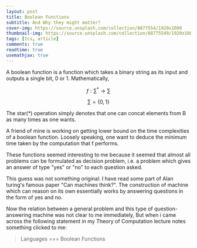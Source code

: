```yaml
---
layout: post
title: Boolean Functions
subtitle: And Why they might matter?
cover-img: https://source.unsplash.com/collection/8877554/1920x1080
thumbnail-img: https://source.unsplash.com/collection/88775549/1920x1080 
tags: [tcs, article]
comments: true
readtime: true
usemathjax: true
---
```


A boolean function is a function which takes a binary string as its input
and outputs a single bit, 0 or 1.
Mathematically,

$$ f : {\sum}^{*} \rightarrow \sum $$

$$ \sum = \{0, 1\} $$

The star(*) operation simply denotes that one can concat elements from B
as many times as one wants.

A friend of mine is working on getting lower bound on the time complexities of a
boolean function.  Loosely speaking, one want to deduce the minimum time taken by 
the computation that f performs. 

These functions seemed interesting to me because it seemed that almost
all problems can be formulated as decision problem, i.e. a problem which gives 
an answer of type "yes" or "no" to each question asked.

This guess was not something original. I have read some part of Alan turing's famous
paper "Can machines think?". The construction of machine which can reason on
its own essentially works by answering questions in the form of yes and no.

Now the relation between a general problem and this type of question-answering machine
was not clear to me immediately, But when i came across the following statement in
my Theory of Computation lecture notes something clicked to me:

>Languages === Boolean Functions